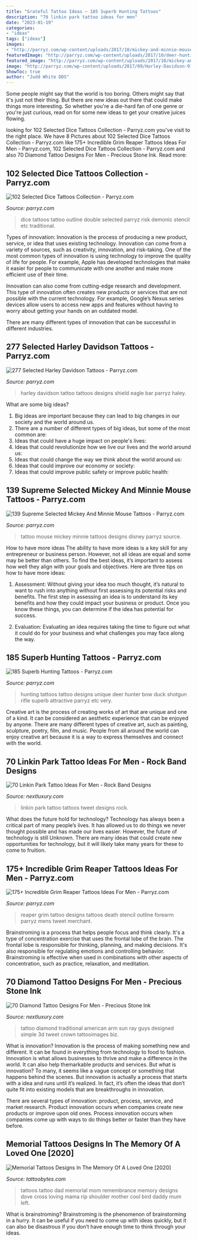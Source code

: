 ```yaml
---
title: "Grateful Tattoo Ideas ~ 185 Superb Hunting Tattoos"
description: "70 linkin park tattoo ideas for men"
date: "2023-01-19"
categories:
- "ideas"
tags: ["ideas"]
images:
- "http://parryz.com/wp-content/uploads/2017/10/mickey-and-minnie-mouse-tattoo-61-700x700.jpg"
featuredImage: "http://parryz.com/wp-content/uploads/2017/10/deer-hunting-tattoo-idea.jpg"
featured_image: "http://parryz.com/wp-content/uploads/2017/10/mickey-and-minnie-mouse-tattoo-61-700x700.jpg"
image: "http://parryz.com/wp-content/uploads/2017/09/Harley-Davidson-91.jpg"
ShowToc: true
author: "Judd White DDS"
---
```



Some people might say that the world is too boring. Others might say that it's just not their thing. But there are new ideas out there that could make things more interesting. So whether you're a die-hard fan of one genre or you're just curious, read on for some new ideas to get your creative juices flowing.

	

		
looking for 102 Selected Dice Tattoos Collection - Parryz.com you've visit to the right place. We have 8 Pictures about 102 Selected Dice Tattoos Collection - Parryz.com like 175+ Incredible Grim Reaper Tattoos Ideas For Men - Parryz.com, 102 Selected Dice Tattoos Collection - Parryz.com and also 70 Diamond Tattoo Designs For Men - Precious Stone Ink. Read more:
		
    
## 102 Selected Dice Tattoos Collection - Parryz.com

<img loading=lazy src="http://parryz.com/wp-content/uploads/2018/01/Old-School-Dice-Tattoo-Outline-Work-700x700.jpg" onerror="this.onerror=null;this.src='https://tse3.mm.bing.net/th?id=OIP.3t87QOt8OW5Ho3x6Bd1PxAHaHa&amp;pid=15.1';" alt="102 Selected Dice Tattoos Collection - Parryz.com">

_Source: parryz.com_

>dice tattoos tattoo outline double selected parryz risk demonic stencil etc traditional. 

	

Types of innovation:
Innovation is the process of producing a new product, service, or idea that uses existing technology. Innovation can come from a variety of sources, such as creativity, innovation, and risk-taking. 
One of the most common types of innovation is using technology to improve the quality of life for people. For example, Apple has developed technologies that make it easier for people to communicate with one another and make more efficient use of their time. 

Innovation can also come from cutting-edge research and development. This type of innovation often creates new products or services that are not possible with the current technology. For example, Google’s Nexus series devices allow users to access new apps and features without having to worry about getting your hands on an outdated model. 

There are many different types of innovation that can be successful in different industries.

    
## 277 Selected Harley Davidson Tattoos - Parryz.com

<img loading=lazy src="http://parryz.com/wp-content/uploads/2017/09/Harley-Davidson-91.jpg" onerror="this.onerror=null;this.src='https://tse2.mm.bing.net/th?id=OIP.C7G2PFnAJpssr-UemVcolAHaHa&amp;pid=15.1';" alt="277 Selected Harley Davidson Tattoos - Parryz.com">

_Source: parryz.com_

>harley davidson tattoo tattoos designs shield eagle bar parryz haley. 

	

What are some big ideas?
1. Big ideas are important because they can lead to big changes in our society and the world around us.
2. There are a number of different types of big ideas, but some of the most common are: 
3. Ideas that could have a huge impact on people's lives: 
4. Ideas that could revolutionize how we live our lives and the world around us: 
5. Ideas that could change the way we think about the world around us: 
6. Ideas that could improve our economy or society: 
7. Ideas that could improve public safety or improve public health: 


    
## 139 Supreme Selected Mickey And Minnie Mouse Tattoos - Parryz.com

<img loading=lazy src="http://parryz.com/wp-content/uploads/2017/10/mickey-and-minnie-mouse-tattoo-61-700x700.jpg" onerror="this.onerror=null;this.src='https://tse4.mm.bing.net/th?id=OIP.JKcjHlFKnjZfCPj7h8ba7AHaHa&amp;pid=15.1';" alt="139 Supreme Selected Mickey And Minnie Mouse Tattoos - Parryz.com">

_Source: parryz.com_

>tattoo mouse mickey minnie tattoos designs disney parryz source. 

	

How to have more ideas
The ability to have more ideas is a key skill for any entrepreneur or business person. However, not all ideas are equal and some may be better than others. To find the best ideas, it’s important to assess how well they align with your goals and objectives. Here are three tips on how to have more ideas:
1. Assessment: Without giving your idea too much thought, it’s natural to want to rush into anything without first assessing its potential risks and benefits. The first step in assessing an idea is to understand its key benefits and how they could impact your business or product. Once you know these things, you can determine if the idea has potential for success.

2. Evaluation: Evaluating an idea requires taking the time to figure out what it could do for your business and what challenges you may face along the way.

    
## 185 Superb Hunting Tattoos - Parryz.com

<img loading=lazy src="http://parryz.com/wp-content/uploads/2017/10/deer-hunting-tattoo-idea.jpg" onerror="this.onerror=null;this.src='https://tse4.mm.bing.net/th?id=OIP.yLeKVDLi1h9FPc_th4J5FQHaHa&amp;pid=15.1';" alt="185 Superb Hunting Tattoos - Parryz.com">

_Source: parryz.com_

>hunting tattoos tattoo designs unique deer hunter bow duck shotgun rifle superb attractive parryz etc very. 

	

Creative art is the process of creating works of art that are unique and one of a kind. It can be considered an aesthetic experience that can be enjoyed by anyone. There are many different types of creative art, such as painting, sculpture, poetry, film, and music. People from all around the world can enjoy creative art because it is a way to express themselves and connect with the world.

    
## 70 Linkin Park Tattoo Ideas For Men - Rock Band Designs

<img loading=lazy src="http://nextluxury.com/wp-content/uploads/linkin-park-tattoos-for-men.jpg" onerror="this.onerror=null;this.src='https://tse2.mm.bing.net/th?id=OIP.duviMrkMh4GLDqzSnqg7VAHaHa&amp;pid=15.1';" alt="70 Linkin Park Tattoo Ideas For Men - Rock Band Designs">

_Source: nextluxury.com_

>linkin park tattoo tattoos tweet designs rock. 

	

What does the future hold for technology?
Technology has always been a critical part of many people’s lives. It has allowed us to do things we never thought possible and has made our lives easier. However, the future of technology is still Unknown. There are many ideas that could create new opportunities for technology, but it will likely take many years for these to come to fruition.

    
## 175+ Incredible Grim Reaper Tattoos Ideas For Men - Parryz.com

<img loading=lazy src="http://parryz.com/wp-content/uploads/2017/10/reaper-7s-34.jpg" onerror="this.onerror=null;this.src='https://tse1.mm.bing.net/th?id=OIP.mS7Ia70KjEZZxUdu5n8SwAHaHa&amp;pid=15.1';" alt="175+ Incredible Grim Reaper Tattoos Ideas For Men - Parryz.com">

_Source: parryz.com_

>reaper grim tattoo designs tattoos death stencil outline forearm parryz mens tweet merchant. 

	

Brainstroming is a process that helps people focus and think clearly. It's a type of concentration exercise that uses the frontal lobe of the brain. The frontal lobe is responsible for thinking, planning, and making decisions. It's also responsible for regulating emotions and controlling behavior. Brainstroming is effective when used in combinations with other aspects of concentration, such as practice, relaxation, and meditation.

    
## 70 Diamond Tattoo Designs For Men - Precious Stone Ink

<img loading=lazy src="http://nextluxury.com/wp-content/uploads/old-school-traditional-american-diamond-sun-ray-tattoo-on-arm-for-guys.jpg" onerror="this.onerror=null;this.src='https://tse1.mm.bing.net/th?id=OIP._QD_vd7g5OdkiYxMAyjruAHaHa&amp;pid=15.1';" alt="70 Diamond Tattoo Designs For Men - Precious Stone Ink">

_Source: nextluxury.com_

>tattoo diamond traditional american arm sun ray guys designed simple 3d tweet crown tattooimages biz. 

	

What is innovation?
Innovation is the process of making something new and different. It can be found in everything from technology to food to fashion. Innovation is what allows businesses to thrive and make a difference in the world. It can also help themarkable products and services.
But what is innovation? To many, it seems like a vague concept or something that happens behind the scenes. But innovation is actually a process that starts with a idea and runs until it’s realized. In fact, it’s often the ideas that don’t quite fit into existing models that are breakthroughs in innovation.

There are several types of innovation: product, process, service, and market research. Product innovation occurs when companies create new products or improve upon old ones. Process innovation occurs when companies come up with ways to do things better or faster than they have before.

    
## Memorial Tattoos Designs In The Memory Of A Loved One [2020]

<img loading=lazy src="http://www.tattoobytes.com/wp-content/uploads/2016/02/memorial-tattoos-for-daddy.jpg" onerror="this.onerror=null;this.src='https://tse1.mm.bing.net/th?id=OIP.uShgDHnSnyNHjE75hEQg9QHaJ3&amp;pid=15.1';" alt="Memorial Tattoos Designs In The Memory Of A Loved One [2020]">

_Source: tattoobytes.com_

>tattoos tattoo dad memorial mom remembrance memory designs dove cross loving mama rip shoulder mother cool bird daddy mum left. 

	

What is brainstroming? Brainstroming is the phenomenon of brainstorming in a hurry. It can be useful if you need to come up with ideas quickly, but it can also be disastrous if you don’t have enough time to think through your ideas.

